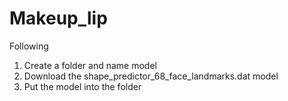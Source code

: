 # Makeup_lip
Following 
1. Create a folder and name model 
2. Download the shape_predictor_68_face_landmarks.dat model
3. Put the model into the folder
